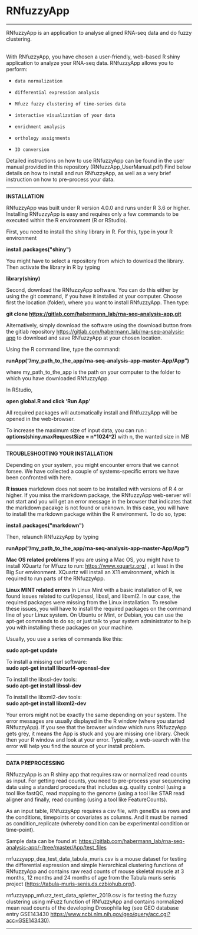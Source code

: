 # RNfuzzyApp

---

RNfuzzyApp is an application to analyse aligned RNA-seq data and do fuzzy clustering.</br>
</br>

With RNfuzzyApp, you have chosen a user-friendly, web-based R shiny application to analyze your RNA-seq data. RNfuzzyApp allows you to perform:

-     data normalization
-     differential expression analysis
-     Mfuzz fuzzy clustering of time-series data
-     interactive visualization of your data
-     enrichment analysis
-     orthology assignments
-     ID conversion


Detailed instructions on how to use RNfuzzyApp can be found in the user manual provided in this repository (RNfuzzApp_UserManual.pdf) Find below details on how to install and run RNfuzzyApp, as well as a very brief instruction on how to pre-process your data. </br>

---

**INSTALLATION**

RNfuzzyApp was built under R version 4.0.0 and runs under  R 3.6 or higher. Installing RNfuzzyApp is easy and requires only a few commands to be executed within the R environment (R or RStudio). 

First, you need to install the shiny library in R. For this, type in your R environment

**install.packages("shiny")**

You might have to select a repository from which to download the library. 
Then activate the library in R by typing

**library(shiny)**

Second, download the RNfuzzyApp software. You can do this either by using the git command, if you have it installed at your computer. Choose first the location (folder), where you want to install RNfuzzyApp. Then type:

**git clone https://gitlab.com/habermann_lab/rna-seq-analysis-app.git**

Alternatively, simply download the software using the download button from the gitlab repository https://gitlab.com/habermann_lab/rna-seq-analysis-app to download and save RNfuzzyApp at your chosen location. 

Using the R command line, type the command:

**runApp(“/my_path_to_the_app/rna-seq-analysis-app-master-App/App”)** 

where my_path_to_the_app is the path on your computer to the folder to which you have downloaded RNfuzzyApp.

In RStudio, 

**open global.R and click ‘Run App’**

All required packages will automatically install and RNfuzzyApp will be opened in the web-browser.

To increase the maximum size of input data, you can run :
**options(shiny.maxRequestSize = n*1024^2)**
with n, the wanted size in MB

---
**TROUBLESHOOTING YOUR INSTALLATION**

Depending on your system, you might encounter errors that we cannot forsee. We have collected a couple of systems-specific errors we have been confronted with here. 

**R issues**
markdown does not seem to be installed with versions of R 4 or higher. If you miss the markdown package, the RNfuzzyApp web-server will not start and you will get an error message in the browser that indicates that the markdown pacakge is not found or unknown. In this case, you will have to install the markdown package within the R environment. To do so, type:

**install.packages("markdown")**

Then, relaunch RNfuzzyApp by typing 

**runApp(“/my_path_to_the_app/rna-seq-analysis-app-master-App/App”)**

**Mac OS related problems**
If you are using a Mac OS, you might have to install XQuartz for Mfuzz to run: https://www.xquartz.org/ , at least in the Big Sur environment. XQuartz will install an X11 environment, which is required to run parts of the RNfuzzyApp. 

**Linux MINT related errors**
In Linux Mint with a basic installation of R, we found issues related to curl/openssl, libssl, and libxml2. In our case, the required packages were missing from the Linux installation. To resolve these issues, you will have to install the required packages on the command line of your Linux system.
On Ubuntu or Mint, or Debian, you can use the apt-get commands to do so; or just talk to your system administrator to help you with installing these packages on your machine.

Usually, you use a series of commands like this:

**sudo apt-get update**

To install a missing curl software:</br>
**sudo apt-get install libcurl4-openssl-dev**

To install the libssl-dev tools:</br>
**sudo apt-get install libssl-dev**

To install the libxml2-dev tools:</br>
**sudo apt-get install libxml2-dev**

Your errors might not be exactly the same depending on your system. The error messages are usually displayed in the R window (where you started RNfuzzyApp). If you see that the browser window which runs RNfuzzyApp gets grey, it means the App is stuck and you are missing one library. Check then your R window and look at your error. Typically, a web-search with the error will help you find the source of your install problem.

---

**DATA PREPROCESSING**

RNfuzzyApp is an R shiny app that requires raw or normalized read counts as input. For getting read counts, you need to pre-process your sequencing data using a standard procedure that includes e.g. quality control (using a tool like fastQC, read mapping to the genome (using a tool like STAR read aligner and finally, read counting (using a tool like FeatureCounts). 

As an input table, RNfuzzyApp requires a csv file, with geneIDs as rows and the  conditions, timepoints or covariates as columns. And it must be named as condition_replicate (whereby condition can be experimental condition or time-point).

Sample data can be found at: https://gitlab.com/habermann_lab/rna-seq-analysis-app/-/tree/master/App/test_files 

rnfuzzyapp_dea_test_data_tabula_muris.csv is a mouse dataset for testing the differential expression and simple hierarchical clustering functions of RNfuzzyApp and contains raw read counts of mouse skeletal muscle at 3 months, 12 months and 24 months of age from the Tabula muris senis project (https://tabula-muris-senis.ds.czbiohub.org/).  

rnfuzzyapp_mfuzz_test_data_spletter_2019.csv is for testing the fuzzy clustering using mFuzz function of RNfuzzyApp and contains normalized mean read counts of the developing Drosophila leg (see GEO database entry GSE143430 https://www.ncbi.nlm.nih.gov/geo/query/acc.cgi?acc=GSE143430). 

---
